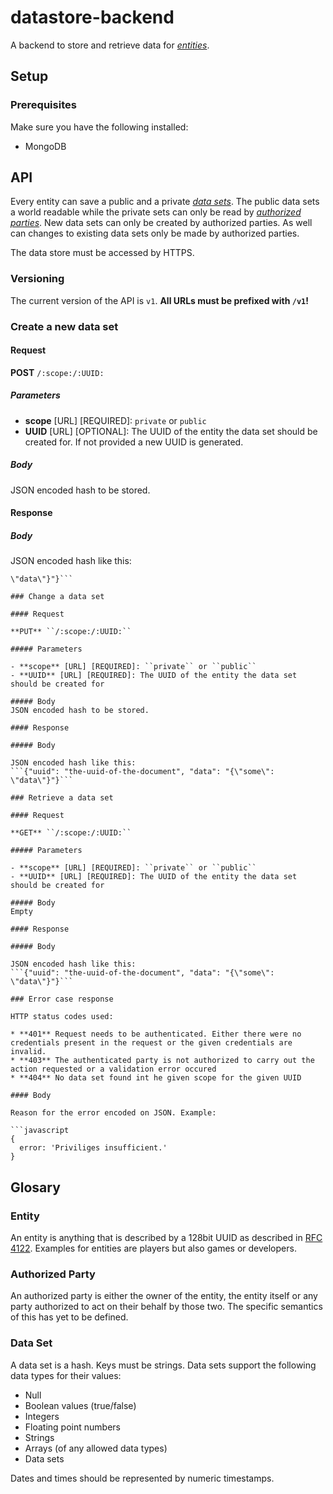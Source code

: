 # datastore-backend

A backend to store and retrieve data for [*entities*](#entity).

## Setup

### Prerequisites

Make sure you have the following installed:

* MongoDB

## API

Every entity can save a public and a private [*data sets*](#data-set). The public data sets a world readable while the private sets can only be read by [*authorized parties*](#authorized-party). New data sets can only be created by authorized parties. As well can changes to existing data sets only be made by authorized parties.

The data store must be accessed by HTTPS.

### Versioning

The current version of the API is ``v1``. **All URLs must be prefixed
with ``/v1``!**

### Create a new data set

#### Request

**POST** ``/:scope:/:UUID:``

##### Parameters

- **scope** [URL] [REQUIRED]: ``private`` or ``public``
- **UUID** [URL] [OPTIONAL]: The UUID of the entity the data set should be created for. If not provided a new UUID is generated.

##### Body
JSON encoded hash to be stored.

#### Response

##### Body

JSON encoded hash like this:
```{"uuid": "the-uuid-of-the-document", "data": "{\"some\":
\"data\"}"}```

### Change a data set

#### Request

**PUT** ``/:scope:/:UUID:``

##### Parameters

- **scope** [URL] [REQUIRED]: ``private`` or ``public``
- **UUID** [URL] [REQUIRED]: The UUID of the entity the data set should be created for

##### Body
JSON encoded hash to be stored.

#### Response

##### Body

JSON encoded hash like this:
```{"uuid": "the-uuid-of-the-document", "data": "{\"some\":
\"data\"}"}```

### Retrieve a data set

#### Request

**GET** ``/:scope:/:UUID:``

##### Parameters

- **scope** [URL] [REQUIRED]: ``private`` or ``public``
- **UUID** [URL] [REQUIRED]: The UUID of the entity the data set should be created for

##### Body
Empty

#### Response

##### Body

JSON encoded hash like this:
```{"uuid": "the-uuid-of-the-document", "data": "{\"some\":
\"data\"}"}```

### Error case response

HTTP status codes used:

* **401** Request needs to be authenticated. Either there were no credentials present in the request or the given credentials are invalid.
* **403** The authenticated party is not authorized to carry out the action requested or a validation error occured
* **404** No data set found int he given scope for the given UUID

#### Body

Reason for the error encoded on JSON. Example:

```javascript
{
  error: 'Priviliges insufficient.'
}
```

## Glosary

### Entity

An entity is anything that is described by a 128bit UUID as described in [RFC 4122](http://www.ietf.org/rfc/rfc4122.txt). Examples for entities are players but also games or developers.

### Authorized Party

An authorized party is either the owner of the entity, the entity itself or any party authorized to act on their behalf by those two. The specific semantics of this has yet to be defined.

### Data Set

A data set is a hash. Keys must be strings. Data sets support the following data types for their values:

* Null
* Boolean values (true/false)
* Integers
* Floating point numbers
* Strings
* Arrays (of any allowed data types)
* Data sets

Dates and times should be represented by numeric timestamps.
